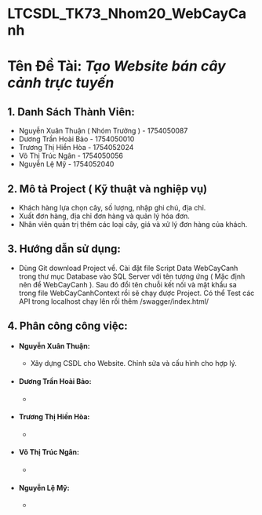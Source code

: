 # LTCSDL_TK73_Nhom20_WebCayCanh

# **Tên Đề Tài:** ***Tạo Website bán cây cảnh trực tuyến***

## **1. Danh Sách Thành Viên:**

- Nguyễn Xuân Thuận ( Nhóm Trưởng )      -   1754050087
- Dương Trần Hoài Bảo                    -   1754050010
- Trương Thị Hiền Hòa                    -   1754052024
- Võ Thị Trúc Ngân                       -   1754050056
- Nguyễn Lệ Mỹ                           -   1754052040

## **2. Mô tả Project ( Kỹ thuật và nghiệp vụ)**
- Khách hàng lựa chọn cây, số lượng, nhập ghi chú, địa chỉ.
- Xuất đơn hàng, địa chỉ đơn hàng và quản lý hóa đơn.
- Nhân viên quản trị thêm các loại cây, giá và xử lý đơn hàng của khách.

## **3. Hướng dẫn sử dụng:**
- Dùng Git download Project về. Cài đặt file Script Data WebCayCanh trong thư mục Database vào SQL Server với tên tương ứng 
( Mặc định nên để WebCayCanh ). Sau đó đổi tên chuỗi kết nối và mật khẩu sa trong file WebCayCanhContext rồi sẽ chạy được Project.
Có thể Test các API trong localhost chạy lên rồi thêm /swagger/index.html/

## **4. Phân công công việc:**
- #### **Nguyễn Xuân Thuận:** 
  - Xây dựng CSDL cho Website. Chỉnh sửa và cấu hình cho hợp lý.

- #### **Dương Trần Hoài Bảo:**
  - 
- #### **Trương Thị Hiền Hòa:**
  - 
- #### **Võ Thị Trúc Ngân:**
  - 
- #### **Nguyễn Lệ Mỹ:**
  - 
